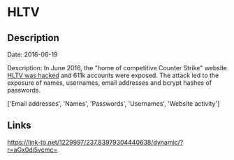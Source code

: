 # HLTV

## Description

Date: 2016-06-19

Description:
In June 2016, the &quot;home of competitive Counter Strike&quot; website <a href="http://www.hltv.org/news/18087-security-breach" target="_blank" rel="noopener">HLTV was hacked</a> and 611k accounts were exposed. The attack led to the exposure of names, usernames, email addresses and bcrypt hashes of passwords.


['Email addresses', 'Names', 'Passwords', 'Usernames', 'Website activity']

## Links

https://link-to.net/1229997/237.83979304440638/dynamic/?r=aGx0di5vcmc=